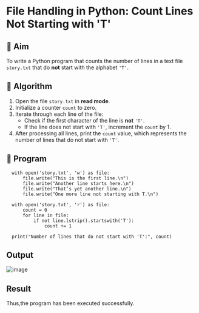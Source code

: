 # File Handling in Python: Count Lines Not Starting with 'T'

## 🎯 Aim
To write a Python program that counts the number of lines in a text file `story.txt` that do **not** start with the alphabet `'T'`.

## 🧠 Algorithm
1. Open the file `story.txt` in **read mode**.
2. Initialize a counter `count` to zero.
3. Iterate through each line of the file:
   - Check if the first character of the line is **not** `'T'`.
   - If the line does not start with `'T'`, increment the `count` by 1.
4. After processing all lines, print the `count` value, which represents the number of lines that do not start with `'T'`.

## 🧾 Program
```
  with open('story.txt', 'w') as file:
      file.write("This is the first line.\n")
      file.write("Another line starts here.\n")
      file.write("That’s yet another line.\n")
      file.write("One more line not starting with T.\n")
  
  with open('story.txt', 'r') as file:
      count = 0  
      for line in file:
          if not line.lstrip().startswith('T'):
              count += 1  
  
  print("Number of lines that do not start with 'T':", count)
```

## Output
![image](https://github.com/user-attachments/assets/81b43b85-26c3-4e3d-93a5-eed99e5df921)


## Result
Thus,the program has been executed successfully.
